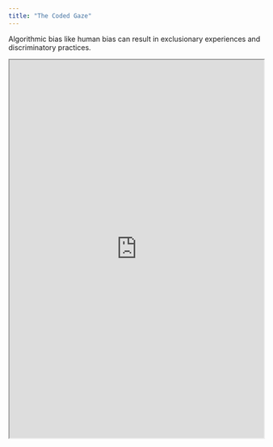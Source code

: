 ```yaml
---
title: "The Coded Gaze"
---
```


Algorithmic bias like human bias can result in exclusionary experiences and discriminatory practices.

<iframe height="750" width="100%" src="https://ewelton.github.io/ktest/wiki.html#The%20Coded%20Gaze"></iframe>
